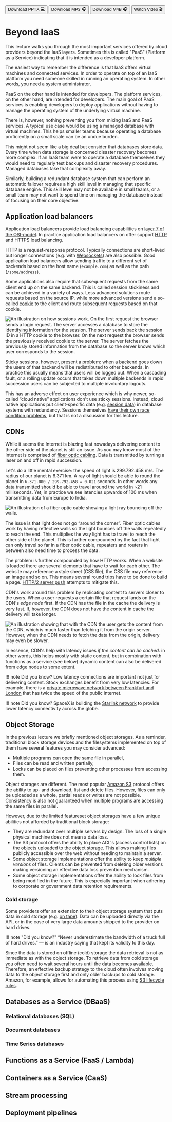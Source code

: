 <div class="download">
<a href="fh-cloud-computing-lecture-3-xaas.pptx"><button>Download PPTX 💻</button></a>
<a href="fh-cloud-computing-lecture-3-xaas.mp3"><button>Download MP3 🎧</button></a>
<a href="fh-cloud-computing-lecture-3-xaas.m4b"><button>Download M4B 🎧</button></a>
<a href="#"><button>Watch Video 🎬</button></a>
</div>

<h1>Beyond IaaS</h1>

This lecture walks you through the most important services offered by cloud providers beyond the IaaS layers. Sometimes this is called "PaaS" (Platform as a Service) indicating that it is intended as a developer platform.

The easiest way to remember the difference is that IaaS offers virtual machines and connected services. In order to operate on top of an IaaS platform you need someone skilled in running an operating system. In other words, you need a system administrator.

PaaS on the other hand is intended for developers. The platform services, on the other hand, are intended for developers. The main goal of PaaS services is enabling developers to deploy applications without having to manage the operating system of the underlying virtual machine.

There is, however, nothing preventing you from mixing IaaS and PaaS services. A typical use case would be using a managed database with virtual machines. This helps smaller teams because operating a database proficiently on a small scale can be an undue burden.

This might not seem like a big deal but consider that databases store data. Every time when data storage is concerned disaster recovery becomes more complex. If an IaaS team were to operate a database themselves they would need to regularly test backups and disaster recovery procedures. Managed databases take that complexity away.

Similarly, building a redundant database system that can perform an automatic failover requires a high skill level in managing that specific database engine. This skill level may not be available in small teams, or a small team may not want to spend time on managing the database instead of focusing on their core objective.

## Application load balancers

Application load balancers provide load balancing capabilities on [layer 7 of the OSI-model](https://en.wikipedia.org/wiki/OSI_model). In practice application load balancers on offer support [HTTP](https://en.wikipedia.org/wiki/Hypertext_Transfer_Protocol) and HTTPS load balancing.

HTTP is a request-response protocol. Typically connections are short-lived but longer connections (e.g. with [Websockets](https://en.wikipedia.org/wiki/WebSocket)) are also possible. Good application load balancers allow sending traffic to a different set of backends based on the host name (`example.com`) as well as the path (`/some/address`).

Some applications also require that subsequent requests from the same client end up on the same backend. This is called session stickiness and can be achieved in a variety of ways. Less advanced solutions route requests based on the source IP, while more advanced versions send a so-called [cookie](https://en.wikipedia.org/wiki/HTTP_cookie) to the client and route subsequent requests based on that cookie.

![An illustration on how sessions work. On the first request the browser sends a login request. The server accesses a database to store the identifying information for the session. The server sends back the session ID in a HTTP cookie to the browser. On the next request the browser sends the previously received cookie to the server. The server fetches the previously stored information from the database so the server knows which user corresponds to the session.](sessions.svg)

Sticky sessions, however, present a problem: when a backend goes down the users of that backend will be redistributed to other backends. In practice this usually means that users will be logged out. When a cascading fault, or a rolling update occurs that takes down multiple backends in rapid succession users can be subjected to multiple involuntary logouts.

This has an adverse effect on user experience which is why newer, so-called &ldquo;cloud native&rdquo; applications don't use sticky sessions. Instead, cloud native applications put client-specific data (e.g. [session data](https://en.wikipedia.org/wiki/Session_(computer_science)#HTTP_session_token)) in database systems with redundancy. Sessions themselves [have their own race condition problems](https://pasztor.at/blog/stop-using-php-sessions/), but that is not a discussion for this lecture.

## CDNs

While it seems the Internet is blazing fast nowadays delivering content to the other side of the planet is still an issue. As you may know most of the Internet is comprised of [fiber optic cabling](https://en.wikipedia.org/wiki/Optical_fiber). Data is transmitted by turning a laser on and off in rapid succession.

Let's do a little mental exercise: the speed of light is 299.792.458 m/s. The radius of our planet is 6.371 km. A ray of light should be able to round the planet in `6.371.000 / 299.792.458 = 0.021` seconds. In other words any data transmitted should be able to travel around the world in ~21 milliseconds. Yet, in practice we see latencies upwards of 100 ms when transmitting data from Europe to India.

![An illustration of a fiber optic cable showing a light ray bouncing off the walls.](fiber.svg)

The issue is that light does not go &ldquo;around the corner&rdquo;. Fiber optic cables work by having reflective walls so the light bounces off the walls repeatedly to reach the end. This multiplies the way light has to travel to reach the other side of the planet. This is further compounded by the fact that light can only travel so far in a fiber optic cable, repeaters and routers in between also need time to process the data.

The problem is further compounded by how HTTP works. When a website is loaded there are several elements that have to wait for each other. The website may reference a style sheet (CSS file), the CSS file may reference an image and so on. This means several round trips have to be done to build a page. [HTTP/2 server push](https://www.smashingmagazine.com/2017/04/guide-http2-server-push/) attempts to mitigate this.

CDN's work around this problem by replicating content to servers closer to the users. When a user requests a certain file that request lands on the CDN's *edge node* first. If the CDN has the file in the cache the delivery is very fast. If, however, the CDN does not have the content in cache the delivery will take longer.

![An illustration showing that with the CDN the user gets the content from the CDN, which is much faster than fetching it from the origin server. However, when the CDN needs to fetch the data from the origin, delivery may even be slower.](cdn.svg)

In essence, CDN's help with latency issues *if the content can be cached*. in other words, this helps mostly with static content, but in combination with functions as a service (see below) dynamic content can also be delivered from edge nodes to some extent.

!!! note Did you know?
    Low latency connections are important not just for delivering content. Stock exchanges benefit from very low latencies. For example, there is a [private microwave network between Frankfurt and London](https://arstechnica.com/information-technology/2016/11/private-microwave-networks-financial-hft/) that has twice the speed of the public internet.

!!! note Did you know?
    SpaceX is building the [Starlink network](https://techcrunch.com/2020/06/15/spacex-will-have-to-starlink-internets-low-latency-within-the-next-month-to-qualify-for-up-to-16b-in-federal-funding/) to provide lower latency connectivity across the globe.

## Object Storage

In the previous lecture we briefly mentioned object storages. As a reminder, traditional block storage devices and the filesystems implemented on top of them have several features you may consider advanced:

- Multiple programs can open the same file in parallel,
- Files can be read and written partially,
- Locks can be placed on files preventing other processes from accessing them.

Object storages are different. The most popular [Amazon S3](https://en.wikipedia.org/wiki/Amazon_S3) protocol offers the ability to up- and download, list and delete files. However, files can only be uploaded as a whole, partial reads
or writes are not possible. Consistency is also not guaranteed when multiple programs are accessing the same files in parallel.

However, due to the limited featureset object storages have a few unique abilities not afforded by traditional block storage:

- They are redundant over multiple servers by design. The loss of a single physical machine does not mean a data loss.
- The S3 protocol offers the ability to place ACL's (access control lists) on the objects uploaded to the object storage. This allows making files publicly accessible over the web without needing to maintain a server.
- Some object storage implementations offer the ability to keep *multiple versions* of files. Clients can be prevented from deleting older versions making versioning an effective data loss prevention mechanism.
- Some object storage implementations offer the ability to lock files from being modified in the future. This is especially important when adhering to corporate or government data retention requirements.

### Cold storage

Some providers offer an extension to their object storage system that puts data in cold storage (e.g. [on tape](https://en.wikipedia.org/wiki/Magnetic_tape_data_storage)). Data can be uploaded directly via the API, or in the case of very large data amounts shipped to the provider on hard drives.

!!! note "Did you know?"
    &ldquo;Never underestimate the bandwidth of a truck full of hard drives.&rdquo; &mdash; is an industry saying that kept its validity to this day.

Since the data is stored on offline (cold) storage the data retrieval is not as immediate as with the object storage. To retrieve data from cold storage you often need to wait several hours until the data becomes available. Therefore, an effective backup strategy to the cloud often involves moving data to the object storage first and only older backups to cold storage. Amazon, for example, allows for automating this process using [S3 lifecycle rules](https://docs.aws.amazon.com/AmazonS3/latest/dev/object-lifecycle-mgmt.html). 

## Databases as a Service (DBaaS)

### Relational databases (SQL)

### Document databases

### Time Series databases

## Functions as a Service (FaaS / Lambda)

## Containers as a Service (CaaS)

## Stream processing

## Deployment pipelines
